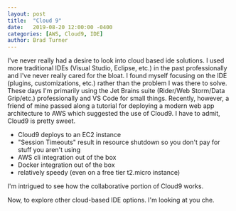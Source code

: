 ```yaml
---
layout: post
title:  "Cloud 9"
date:   2019-08-20 12:00:00 -0400
categories: [AWS, Cloud9, IDE]
author: Brad Turner
---
```


I've never really had a desire to look into cloud based ide solutions.  I used more traditional IDEs (Visual Studio, Eclipse, etc.) in the past professionally and I've never really cared for the bloat.  I found myself focusing on the IDE (plugins, customizations, etc.) rather than the problem I was there to solve.  These days I'm primarily using the Jet Brains suite (Rider/Web Storm/Data Grip/etc.) professionally and VS Code for small things.  Recently, however, a friend of mine passed along a tutorial for deploying a modern web app architecture to AWS which suggested the use of Cloud9.  I have to admit, Cloud9 is pretty sweet.

- Cloud9 deploys to an EC2 instance
- "Session Timeouts" result in resource shutdown so you don't pay for stuff you aren't using
- AWS cli integration out of the box
- Docker integration out of the box
- relatively speedy (even on a free tier t2.micro instance)

I'm intrigued to see how the collaborative portion of Cloud9 works.

Now, to explore other cloud-based IDE options.  I'm looking at you che.